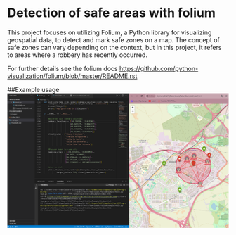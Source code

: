 # Detection of safe areas with folium
This project focuses on utilizing Folium, a Python library for visualizing geospatial data, to detect and mark safe zones on a map. The concept of safe zones can vary depending on the context, but in this project, it refers to areas where a robbery has recently occurred.

For further details see the folium docs https://github.com/python-visualization/folium/blob/master/README.rst

##Example usage
![Usage](./output/output_html_screenshot.png)

